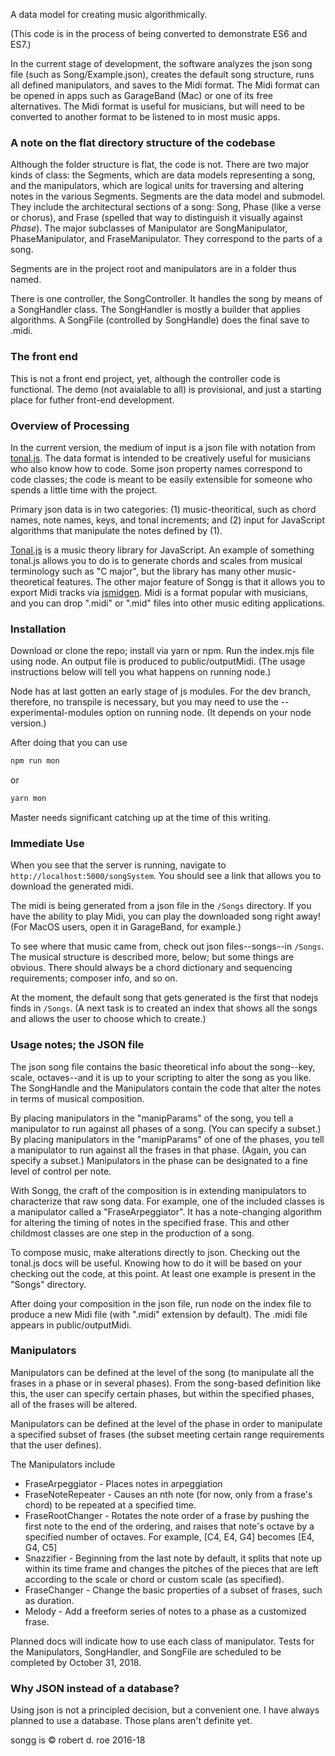 
A data model for creating music algorithmically.

(This code is in the process of being converted to demonstrate ES6 and ES7.)

In the current stage of development, the software analyzes the json song file (such as Song/Example.json), creates the default song structure, runs all defined manipulators, and saves to the Midi format. The Midi format can be opened in apps such as GarageBand (Mac) or one of its free alternatives. The Midi format is useful for musicians, but will need to be converted to another format to be listened to in most music apps.

### A note on the flat directory structure of the codebase
Although the folder structure is flat, the code is not. There are two major kinds of class: the Segments, which are data models representing a song, and the manipulators, which are logical units for traversing and altering notes in the various Segments. Segments are the data model and submodel. They include the architectural sections of a song: Song, Phase (like a verse or chorus), and Frase (spelled that way to distinguish it visually against _Phase_). The major subclasses of Manipulator are SongManipulator, PhaseManipulator, and FraseManipulator. They correspond to the parts of a song.

Segments are in the project root and manipulators are in a folder thus named.

There is one controller, the SongController. It handles the song by means of a SongHandler class. The SongHandler is mostly a builder that applies algorithms. A SongFile (controlled by SongHandle) does the final save to .midi.

### The front end
This is not a front end project, yet, although the controller code is functional. The demo (not avaialable to all) is provisional, and just a starting place for futher front-end development.

### Overview of Processing

In the current version, the medium of input is a json file with notation from [tonal.js](https://github.com/danigb/tonal). The data format is intended to be creatively useful for musicians who also know how to code. Some json property names correspond to code classes; the code is meant to be easily extensible for someone who spends a little time with the project.

Primary json data is in two categories: (1) music-theoritical, such as chord names, note names, keys, and tonal increments; and (2) input for JavaScript algorithms that manipulate the notes defined by (1).

[Tonal.js](https://github.com/danigb/tonal) is a music theory library for JavaScript. An example of something tonal.js allows you to do is to generate chords and scales from musical terminology such as "C major", but the library has many other music-theoretical features. The other major feature of Songg is that it allows you to export Midi tracks via [jsmidgen](https://github.com/dingram/jsmidgen). Midi is a format popular with musicians, and you can drop ".midi" or ".mid" files into other music editing applications.

### Installation

Download or clone the repo; install via yarn or npm.
Run the index.mjs file using node. An output file is produced to public/outputMidi. (The usage instructions below will tell you what happens on running node.)

Node has at last gotten an early stage of js modules. For the dev branch, therefore, no transpile is necessary, but you may need to use the --experimental-modules option on running node. (It depends on your node version.)

After doing that you can use
```bash
npm run mon
```
or 
```bash
yarn mon
```

Master needs significant catching up at the time of this writing. 

### Immediate Use

When you see that the server is running, navigate to `http://localhost:5000/songSystem`. You should see a link that allows you to download the generated midi.

The midi is being generated from a json file in the `/Songs` directory. If you have the ability to play Midi, you can play the downloaded song right away! (For MacOS users, open it in GarageBand, for example.)

To see where that music came from, check out json files--songs--in `/Songs`. The musical structure is described more, below; but some things are obvious. There should always be a chord dictionary and sequencing requirements; composer info, and so on.

At the moment, the default song that gets generated is the first that nodejs finds in `/Songs`. (A next task is to created an index that shows all the songs and allows the user to choose which to create.)


### Usage notes; the JSON file

The json song file contains the basic theoretical info about the song--key, scale, octaves--and it is up to your scripting to alter the song as you like. The SongHandle and the Manipulators contain the code that alter the notes in terms of musical composition. 

By placing manipulators in the "manipParams" of the song, you tell a manipulator to run against all phases of a song. (You can specify a subset.)
By placing manipulators in the "manipParams" of one of the phases, you tell a manipulator to run against all the frases in that phase. (Again, you can specify a subset.)
Manipulators in the phase can be designated to a fine level of control per note.

With Songg, the craft of the composition is in extending manipulators to characterize that raw song data. For example, one of the included classes is a manipulator called a "FraseArpeggiator". It has a note-changing algorithm for altering the timing of notes in the specified frase. This and other childmost classes are one step in the production of a song.

To compose music, make alterations directly to json. Checking out the tonal.js docs will be useful. Knowing how to do it will be based on your checking out the code, at this point. At least one example is present in the "Songs" directory.

After doing your composition in the json file, run node on the index file to produce a new Midi file (with ".midi" extension by default). The .midi file appears in public/outputMidi.

### Manipulators

Manipulators can be defined at the level of the song (to manipulate all the frases in a phase or in several phases). From the song-based definition like this, the user can specify certain phases, but within the specified phases, all of the frases will be altered.

Manipulators can be defined at the level of the phase in order to manipulate a specified subset of frases (the subset meeting certain range requirements that the user defines).

The Manipulators include
- FraseArpeggiator - Places notes in arpeggiation
- FraseNoteRepeater - Causes an nth note (for now, only from a frase's chord) to be repeated at a specified time.
- FraseRootChanger - Rotates the note order of a frase by pushing the first note to the end of the ordering, and raises that note's octave by a specified number of octaves. For example, [C4, E4, G4] becomes [E4, G4, C5]
- Snazzifier - Beginning from the last note by default, it splits that note up within its time frame and changes the pitches of the pieces that are left according to the scale or chord or custom scale (as specified).
- FraseChanger - Change the basic properties of a subset of frases, such as duration.
- Melody - Add a freeform series of notes to a phase as a customized frase.

Planned docs will indicate how to use each class of manipulator.
Tests for the Manipulators, SongHandler, and SongFile are scheduled to be completed by October 31, 2018.

### Why JSON instead of a database?
Using json is not a principled decision, but a convenient one. I have always planned to use a database. Those plans aren't definite yet.

songg is © robert d. roe 2016-18
